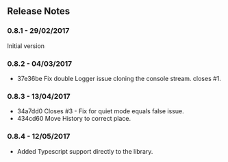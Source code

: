 ## Release Notes

### 0.8.1 - 29/02/2017

Initial version

### 0.8.2 - 04/03/2017

- 37e36be Fix double Logger issue cloning the console stream. closes #1.

### 0.8.3 - 13/04/2017
- 34a7dd0 Closes #3 - Fix for quiet mode equals false issue.
- 434cd60 Move History to correct place.

### 0.8.4 - 12/05/2017
- Added Typescript support directly to the library.